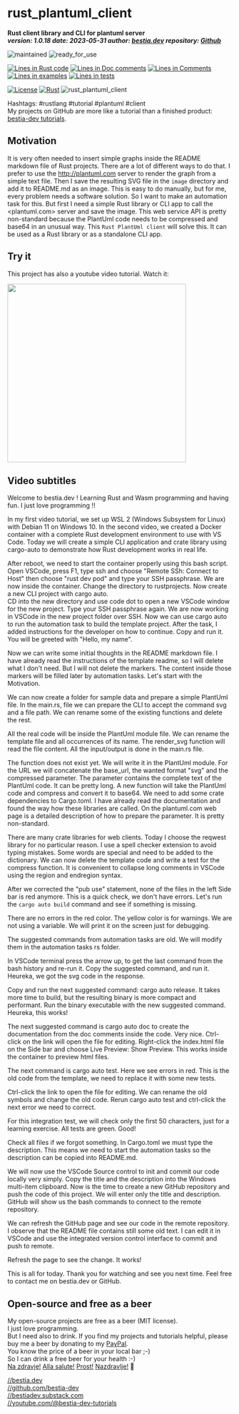 [//]: # (auto_md_to_doc_comments segment start A)

# rust_plantuml_client

[//]: # (auto_cargo_toml_to_md start)

**Rust client library and CLI for plantuml server**  
***version: 1.0.18 date: 2023-05-31 author: [bestia.dev](https://bestia.dev) repository: [Github](https://github.com/bestia-dev/rust_plantuml_client)***  

[//]: # (auto_cargo_toml_to_md end)

 ![maintained](https://img.shields.io/badge/maintained-green)
 ![ready_for_use](https://img.shields.io/badge/ready_for_use-green)

[//]: # (auto_lines_of_code start)
[![Lines in Rust code](https://img.shields.io/badge/Lines_in_Rust-82-green.svg)](https://github.com/bestia-dev/rust_plantuml_client/)
[![Lines in Doc comments](https://img.shields.io/badge/Lines_in_Doc_comments-70-blue.svg)](https://github.com/bestia-dev/rust_plantuml_client/)
[![Lines in Comments](https://img.shields.io/badge/Lines_in_comments-34-purple.svg)](https://github.com/bestia-dev/rust_plantuml_client/)
[![Lines in examples](https://img.shields.io/badge/Lines_in_examples-13-yellow.svg)](https://github.com/bestia-dev/rust_plantuml_client/)
[![Lines in tests](https://img.shields.io/badge/Lines_in_tests-30-orange.svg)](https://github.com/bestia-dev/rust_plantuml_client/)

[//]: # (auto_lines_of_code end)

 [![License](https://img.shields.io/badge/license-MIT-blue.svg)](https://github.com/bestia-dev/rust_plantuml_client/blob/main/LICENSE)
 [![Rust](https://github.com/bestia-dev/rust_plantuml_client/workflows/RustAction/badge.svg)](https://github.com/bestia-dev/rust_plantuml_client/)
 ![rust_plantuml_client](https://bestia.dev/webpage_hit_counter/get_svg_image/722419866.svg)

Hashtags: #rustlang #tutorial #plantuml #client  
My projects on GitHub are more like a tutorial than a finished product: [bestia-dev tutorials](https://github.com/bestia-dev/tutorials_rust_wasm).

## Motivation

It is very often needed to insert simple graphs inside the README markdown file of Rust projects.
There are a lot of different ways to do that.
I prefer to use the <http://plantuml.com> server to render the graph from a simple text file.
Then I save the resulting SVG file in the `image` directory and add it to README.md as an image.
This is easy to do manually, but for me, every problem needs a software solution.
So I want to make an automation task for this.
But first I need a simple Rust library or CLI app to call the <plantuml.com> server and save the image.
This web service API is pretty non-standard because the PlantUml code needs to be compressed and base64 in an unusual way.
This `Rust PlantUml client` will solve this. It can be used as a Rust library or as a standalone CLI app.

## Try it

This project has also a youtube video tutorial. Watch it:
<!-- markdownlint-disable MD033 -->
[<img src="https://bestia.dev/youtube/rust_plantuml_client.jpg" width="400px">](https://bestia.dev/youtube/rust_plantuml_client.html)
<!-- markdownlint-enable MD033 -->

## Video subtitles

Welcome to bestia.dev !
Learning Rust and Wasm programming and having fun.
I just love  programming !!

In my first video tutorial, we set up WSL 2 (Windows Subsystem for Linux) with Debian 11 on Windows 10.
In the second video, we created a Docker container with a complete Rust development environment to use with VS Code.
Today we will create a simple CLI application and crate library using cargo-auto to demonstrate how Rust development works in real life.

After reboot, we need to start the container properly using this bash script.
Open VSCode, press F1, type ssh and choose "Remote SSh: Connect to Host" then choose "rust dev pod" and type your SSH passphrase.
We are now inside the container. Change the directory to rustprojects. Now create a new CLI project with cargo auto.  
CD into the new directory and use code dot to open a new VSCode window for the new project.
Type your SSH passphrase again. We are now working in VSCode in the new project folder over SSH.
Now we can use cargo auto to run the automation task to build the template project.
After the task, I added instructions for the developer on how to continue. Copy and run it. You will be greeted with "Hello, my name".

Now we can write some initial thoughts in the README markdown file.
I have already read the instructions of the template readme, so I will delete what I don't need.
But I will not delete the markers. The content inside those markers will be filled later by automation tasks.
Let's start with the Motivation.

We can now create a folder for sample data and prepare a simple PlantUml file.
In the main.rs, file we can prepare the CLI to accept the command svg and a file path. We can rename some of the existing functions and delete the rest.

All the real code will be inside the PlantUml module file. We can rename the template file and all occurrences of its name.
The render_svg function will read the file content. All the input/output is done in the main.rs file.

The function does not exist yet. We will write it in the PlantUml module.
For the URL we will concatenate the base_url, the wanted format "svg" and the compressed parameter.
The parameter contains the complete text of the PlantUml code. It can be pretty long.
A new function will take the PlantUml code and compress and convert it to base64.
We need to add some crate dependencies to Cargo.toml. I have already read the documentation and found the way how these libraries are called.
On the plantuml.com web page is a detailed description of how to prepare the parameter. It is pretty non-standard.

There are many crate libraries for web clients. Today I choose the reqwest library for no particular reason.
I use a spell checker extension to avoid typing mistakes. Some words are special and need to be added to the dictionary.
We can now delete the template code and write a test for the compress function.
It is convenient to collapse long comments in VSCode using the region and endregion syntax.

After we corrected the "pub use" statement, none of the files in the left Side bar is red anymore. This is a quick check, we don't have errors.
Let's run the `cargo auto build` command and see if something is missing.

There are no errors in the red color. The yellow color is for warnings. We are not using a variable. We will print it on the screen just for debugging.

The suggested commands from automation tasks are old. We will modify them in the automation tasks rs folder.

In VSCode terminal press the arrow up, to get the last command from the bash history and re-run it.
Copy the suggested command, and run it. Heureka, we got the svg code in the response.

Copy and run the next suggested command: cargo auto release. It takes more time to build, but the resulting binary is more compact and performant.
Run the binary executable with the new suggested command. Heureka, this works!

The next suggested command is cargo auto doc to create the documentation from the doc comments inside the code. Very nice.
Ctrl-click on the link will open the file for editing. Right-click the index.html file on the Side bar and choose Live Preview: Show Preview. This works inside the container to preview html files.

The next command is cargo auto test. Here we see errors in red. This is the old code from the template, we need to replace it with some new tests.

Ctrl-click the link to open the file for editing. We can rename the old symbols and change the old code.
Rerun cargo auto test and ctrl-click the next error we need to correct.

For this integration test, we will check only the first 50 characters, just for a learning exercise.
All tests are green. Good!

Check all files if we forgot something. In Cargo.toml we must type the description. This means we need to start the automation tasks so the description can be copied into README.md.

We will now use the VSCode Source control to init and commit our code locally very simply.
Copy the title and the description into the Windows multi-item clipboard.
Now is the time to create a new GitHub repository and push the code of this project. We will enter only the title and description.
GitHub will show us the bash commands to connect to the remote repository.

We can refresh the GitHub page and see our code in the remote repository.
I observe that the README file contains still some old text.
I can edit it in VSCode and use the integrated version control interface to commit and push to remote.

Refresh the page to see the change. It works!

This is all for today.
Thank you for watching and see you next time.
Feel free to contact me on bestia.dev or GitHub.

## Open-source and free as a beer

My open-source projects are free as a beer (MIT license).  
I just love programming.  
But I need also to drink. If you find my projects and tutorials helpful, please buy me a beer by donating to my [PayPal](https://paypal.me/LucianoBestia).  
You know the price of a beer in your local bar ;-)  
So I can drink a free beer for your health :-)  
[Na zdravje!](https://translate.google.com/?hl=en&sl=sl&tl=en&text=Na%20zdravje&op=translate) [Alla salute!](https://dictionary.cambridge.org/dictionary/italian-english/alla-salute) [Prost!](https://dictionary.cambridge.org/dictionary/german-english/prost) [Nazdravlje!](https://matadornetwork.com/nights/how-to-say-cheers-in-50-languages/) 🍻

[//bestia.dev](https://bestia.dev)  
[//github.com/bestia-dev](https://github.com/bestia-dev)  
[//bestiadev.substack.com](https://bestiadev.substack.com)  
[//youtube.com/@bestia-dev-tutorials](https://youtube.com/@bestia-dev-tutorials)  

[//]: # (auto_md_to_doc_comments segment end A)
